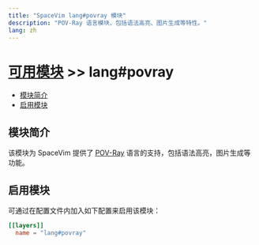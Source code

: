 ```yaml
---
title: "SpaceVim lang#povray 模块"
description: "POV-Ray 语言模块，包括语法高亮、图片生成等特性。"
lang: zh
---
```


# [可用模块](../../) >> lang#povray

<!-- vim-markdown-toc GFM -->

- [模块简介](#模块简介)
- [启用模块](#启用模块)

<!-- vim-markdown-toc -->

## 模块简介

该模块为 SpaceVim 提供了 [POV-Ray](https://www.povray.org/) 语言的支持，包括语法高亮，图片生成等功能。

## 启用模块

可通过在配置文件内加入如下配置来启用该模块：

```toml
[[layers]]
  name = "lang#povray"
```
